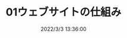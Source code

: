 ---
title: "01ウェブサイトの仕組み"
date: "2022/3/3 13:36:00"
category: "over-the-fence"
topics: []
published: false
---